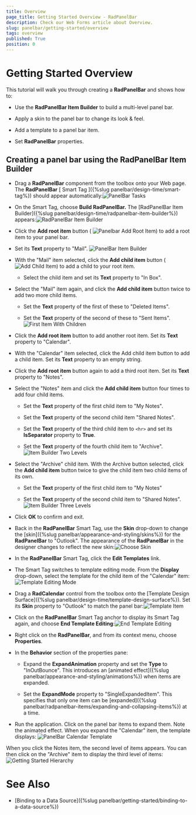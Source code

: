 ```yaml
---
title: Overview
page_title: Getting Started Overview - RadPanelBar
description: Check our Web Forms article about Overview.
slug: panelbar/getting-started/overview
tags: overview
published: True
position: 0
---
```


# Getting Started Overview



This tutorial will walk you through creating a **RadPanelBar** and shows how to:

* Use the **RadPanelBar Item Builder** to build a multi-level panel bar.

* Apply a skin to the panel bar to change its look & feel.

* Add a template to a panel bar item.

* Set **RadPanelBar** properties.

## Creating a panel bar using the RadPanelBar Item Builder

* Drag a **RadPanelBar** component from the toolbox onto your Web page. The **RadPanelBar** [ Smart Tag ]({%slug panelbar/design-time/smart-tag%}) should appear automatically:![PanelBar Tasks](images/panelbar_gettingstarted1.png)

* On the Smart Tag, choose **Build RadPanelBar.** The [RadPanelBar Item Builder]({%slug panelbar/design-time/radpanelbar-item-builder%}) appears:![RadPanelBar Item Builder](images/panelbar_radpanelbaritembuilder.png)

* Click the **Add root item** button ( ![Panelbar Add Root Item](images/panelbar_addrootitem.png)) to add a root item to your panel bar.

* Set its **Text** property to "Mail".
![PanelBar Item Builder](images/panelbar_firstitem.png)

* With the "Mail" item selected, click the **Add child item** button ( ![Add Child Item](images/panelbar_addchilditem.png)) to add a child to your root item.

	* Select the child item and set its **Text** property to "In Box".

* Select the "Mail" item again, and click the **Add child item** button twice to add two more child items.

	* Set the **Text** property of the first of these to "Deleted Items".

	* Set the **Text** property of the second of these to "Sent Items".![First Item With Children](images/panelbar_firstitemwithchildren.png)

* Click the **Add root item** button to add another root item. Set its **Text** property to "Calendar".

* With the "Calendar" item selected, click the Add child item button to add a child item. Set its **Text** property to an empty string.

* Click the **Add root item** button again to add a third root item. Set its **Text** property to "Notes".

* Select the "Notes" item and click the **Add child item** button four times to add four child items.

	* Set the **Text** property of the first child item to "My Notes".

	* Set the **Text** property of the second child item "Shared Notes".

	* Set the **Text** property of the third child item to `<hr>` and set its **IsSeparator** property to **True**.

	* Set the **Text** property of the fourth child item to "Archive".![Item Builder Two Levels](images/panelbar_itembuildertwolevels.png)

* Select the "Archive" child item. With the Archive button selected, click the **Add child item** button twice to give the child item two child items of its own.

	* Set the **Text** property of the first child item to "My Notes"

	* Set the **Text** property of the second child item to "Shared Notes".![Item Builder Three Levels](images/panelbar_itembuilderthreelevels.png)

* Click **OK** to confirm and exit.

* Back in the **RadPanelBar** Smart Tag, use the **Skin** drop-down to change the [skin]({%slug panelbar/appearance-and-styling/skins%}) for the **RadPanelBar** to "Outlook". The appearance of the **RadPanelBar** in the designer changes to reflect the new skin:![Choose Skin](images/panelbar_chooseskin.png)

* In the **RadPanelBar** Smart Tag, click the **Edit Templates** link.

* The Smart Tag switches to template editing mode. From the **Display** drop-down, select the template for the child item of the "Calendar" item:![Template Editing Mode](images/panelbar_templateeditingmode.png)

* Drag a **RadCalendar** control from the toolbox onto the [Template Design Surface]({%slug panelbar/design-time/template-design-surface%}). Set its **Skin** property to "Outlook" to match the panel bar:![Template Item](images/panelbar_templateitem.png)

* Click on the **RadPanelBar** Smart Tag anchor to display its Smart Tag again, and choose **End Template Editing**:![End Template Editing](images/panelbar_endtemplateediting.png)

* Right click on the **RadPanelBar**, and from its context menu, choose **Properties**.

* In the **Behavior** section of the properties pane:

	* Expand the **ExpandAnimation** property and set the **Type** to "InOutBounce". This introduces an [animated effect]({%slug panelbar/appearance-and-styling/animations%}) when items are expanded.

	* Set the **ExpandMode** property to "SingleExpandedItem". This specifies that only one item can be [expanded]({%slug panelbar/radpanelbar-items/expanding-and-collapsing-items%}) at a time.

* Run the application. Click on the panel bar items to expand them. Note the animated effect. When you expand the "Calendar" item, the template displays:
![PanelBar Calendar Template](images/panelbar_gettingstartedcalendar.png)

When you click the Notes item, the second level of items appears. You can then click on the "Archive" item to display the third level of items:
![Getting Started Hierarchy](images/panelbar_gettingstartedhierarchy.png)

# See Also

 * [Binding to a Data Source]({%slug panelbar/getting-started/binding-to-a-data-source%})
